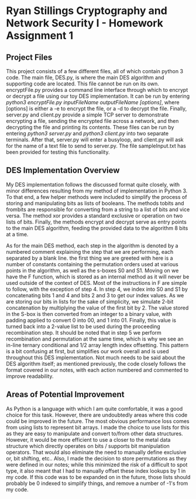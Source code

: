 # Ryan Stillings Cryptography and Network Security I - Homework Assignment 1  
## Project Files  
This project consists of a few different files, all of which contain python 3 code. The main file, DES.py, is where the main DES algorithm and supporting code are located. This file cannot be run on its own. encryptFile.py provides a command line interface through which to encrypt or decrypt a file using our toy DES implementation. It can be run by entering *python3 encryptFile.py inputFileName outputFileName [options]*, where [options] is either a -e to encrypt the file, or a -d to decrypt the file. Finally, server.py and client.py provide a simple TCP server to demonstrate encrypting a file, sending the encrypted file across a network, and then decrypting the file and printing its contents. These files can be run by entering *python3 server.py* and *python3 client.py* into two separate terminals. After that, server.py will enter a busyloop, and client.py will ask for the name of a text file to send to server.py. The file sampleInput.txt has been provided for testing this functionality.  
## DES Implementation Overview  
My DES implementation follows the discussed format quite closely, with minor differences resulting from my method of implementation in Python 3. To that end, a few helper methods were included to simplify the process of storing and manipulating bits as lists of booleans. The methods tobits and frombits are responsible for converting from a string to a list of bits and vice versa. The method xor provides a standard exclusive or operation on two lists of bits. Finally, the methods encrypt and decrypt serve as entry points to the main DES algorithm, feeding the provided data to the algorithm 8 bits at a time.  

As for the main DES method, each step in the algorithm is denoted by a numbered comment explaining the step that we are performing, each separated by a blank line. the first thing we are greeted with here is a number of constants containing the permutation orders used at various points in the algorithm, as well as the s-boxes S0 and S1. Moving on we have the F function, which is stored as an internal method as it will never be used outside of the context of DES. Most of the instructions in F are simple to follow, with the exception of step 4. In step 4, we index into S0 and S1 by concatenating bits 1 and 4 and bits 2 and 3 to get our index values. As we are storing our bits in lists for the sake of simplicity, we simulate 2-bit concatenation by multiplying the value of the first bit by 2. The value stored in the S-box is then converted from an integer to a binary value, with padding applied to convert 0 into 00, and 1 into 01. Finally, this value is turned back into a 2-value list to be used during the proceeding recombination step. It should be noted that in step 5 we perform recombination and permutation at the same time, which is why we see an in-line ternary conditional and 1/2 array length index offsetting. This pattern is a bit confusing at first, but simplifies our work overall and is used throughout this DES implementation. Not much needs to be said about the DES algorithm itself; as mentioned previously, the code closely follows the format covered in our notes, with each action numbered and commented to improve readability.  
## Areas of Potential Improvement  
As Python is a language with which I am quite comfortable, it was a good choice for this task. However, there are undoubtedly areas where this code could be improved in the future. The most obvious performance loss comes from using lists to represent bit arrays. I made the choice to use lists for this as they are easy to manipulate and convert to/from other data structures. However, it would be more efficient to use a closer to the metal data structure which directly operates on bits / supports bit manipulation operators. That would also eliminate the need to manually define exclusive or, bit shifting, etc.. Also, I made the decision to store permutations as they were defined in our notes; while this minimized the risk of a difficult to spot type, it also meant that I had to manually offset these index lookups by 1 in my code. If this code was to be expanded on in the future, those lists should probably be 0 indexed to simplify things, and remove a number of -1's from my code.
